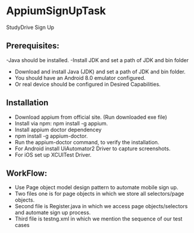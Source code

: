 # AppiumSignUpTask
StudyDrive Sign Up 

## Prerequisites:
-Java should be installed.
-Install JDK and set a path of JDK and bin folder
- Download and install Java (JDK) and set a path of JDK and bin folder.
- You should have an Android 8.0 emulator configured.
- Or real device should be configured in Desired Capabilities.

## Installation

- Download appium from official site. (Run downloaded exe file)
- Install via npm: npm install -g appium.
- Install appium doctor dependencey
- npm install -g appium-doctor.
- Run the appium-doctor command, to verify the installation. 
- For Android install UiAutomator2 Driver to capture screenshots.
- For iOS set up XCUITest Driver.

## WorkFlow:

- Use Page object model design pattern to automate mobile sign up.
- Two files one is for page objects in which we store all selectors/page objects.
- Second file is Register.java in which we access page objects/selectors and automate sign up process.
- Third file is testng.xml in which we mention the sequence of our test cases

